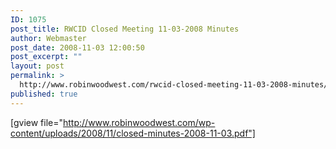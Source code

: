 ```yaml
---
ID: 1075
post_title: RWCID Closed Meeting 11-03-2008 Minutes
author: Webmaster
post_date: 2008-11-03 12:00:50
post_excerpt: ""
layout: post
permalink: >
  http://www.robinwoodwest.com/rwcid-closed-meeting-11-03-2008-minutes/
published: true
---
```

[gview file="http://www.robinwoodwest.com/wp-content/uploads/2008/11/closed-minutes-2008-11-03.pdf"]